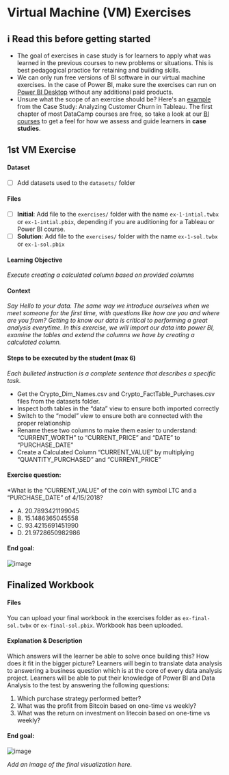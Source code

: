 # Virtual Machine (VM) Exercises

## :information_source: Read this before getting started
- The goal of exercises in case study is for learners to apply what was learned in the previous courses to new problems or situations. This is best pedagogical practice for retaining and building skills.
- We can only run free versions of BI software in our virtual machine exercises. In the case of Power BI, make sure the exercises can run on [Power BI Desktop](https://powerbi.microsoft.com/en-us/desktop/) without any additional paid products. 
- Unsure what the scope of an exercise should be? Here's an [example](https://campus.datacamp.com/courses/case-study-analyzing-customer-churn-in-tableau/exploratory-analysis-1?ex=4) from the Case Study: Analyzing Customer Churn in Tableau. The first chapter of most DataCamp courses are free, so take a look at our [BI courses](https://learn.datacamp.com/courses?technologies=Tableau&technologies=Power%20BI) to get a feel for how we assess and guide learners in **case studies**.

## 1st VM Exercise

#### Dataset

- [ ] Add datasets used to the `datasets/` folder

#### Files

- [ ] **Initial**: Add file to the `exercises/`  folder with the name `ex-1-intial.twbx` or `ex-1-intial.pbix`, depending if you are auditioning for a Tableau or Power BI course.
- [ ] **Solution**: Add file to the `exercises/`  folder with the name `ex-1-sol.twbx` or `ex-1-sol.pbix`

#### Learning Objective

*Execute creating a calculated column based on provided columns*

#### Context

*Say Hello to your data.  The same way we introduce ourselves when we meet someone for the first time, with questions like how are you and where are you from? Getting to know our data is critical to performing a great analysis everytime.  In this exercise, we will import our data into power BI, examine the tables and extend the columns we have by creating a calculated column.*

#### Steps to be executed by the student (max 6)

*Each bulleted instruction is a complete sentence that describes a specific task.*

- Get the Crypto_Dim_Names.csv and Crypto_FactTable_Purchases.csv files from the datasets folder.
- Inspect both tables in the “data” view to ensure both imported correctly
- Switch to the “model” view to ensure both are connected with the proper relationship
- Rename these two columns to make them easier to understand: “CURRENT_WORTH” to “CURRENT_PRICE” and “DATE” to “PURCHASE_DATE”
- Create a Calculated Column “CURRENT_VALUE” by multiplying “QUANTITY_PURCHASED” and  “CURRENT_PRICE”


#### Exercise question:
*What is the “CURRENT_VALUE” of the coin with symbol LTC and a “PURCHASE_DATE” of 4/15/2018?
- A. 20.7893421199045
- B. 15.1486365045558
- C. 93.4215691451990
- D. 21.9728650982986

#### End goal:

![image](https://user-images.githubusercontent.com/19144732/171630541-45341a31-bb57-408c-af3d-c9ce24367a2e.png)

## Finalized Workbook

#### Files
You can upload your final workbook in the exercises folder as `ex-final-sol.twbx` or `ex-final-sol.pbix`.
Workbook has been uploaded.

#### Explanation & Description
Which answers will the learner be able to solve once building this? How does it fit in the bigger picture?
Learners will begin to translate data analysis to answering a business question which is at the core of every data analysis project.
Learners will be able to put their knowledge of Power BI and Data Analysis to the test by answering the following questions:
1) Which purchase strategy performed better?
2) What was the profit from Bitcoin based on one-time vs weekly?
3) What was the return on investment on litecoin based on one-time vs weekly?


#### End goal:
![image](https://user-images.githubusercontent.com/19144732/172295777-71e96409-a139-45ae-a1c8-a87c167b4559.png)

*Add an image of the final visualization here.*
